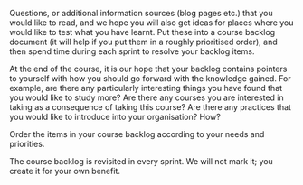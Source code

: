 Questions, or additional information sources (blog pages etc.) that you would like to read, and we hope you will also get ideas for places where you would like to test what you have learnt. Put these into a course backlog document (it will help if you put them in a roughly prioritised order), and then spend time during each sprint to resolve your backlog items.

At the end of the course, it is our hope that your backlog contains pointers to yourself with how you should go forward with the knowledge gained. For example, are there any particularly interesting things you have found that you would like to study more? Are there any courses you are interested in taking as a consequence of taking this course? Are there any practices that you would like to introduce into your organisation? How?

Order the items in your course backlog according to your needs and priorities.

The course backlog is revisited in every sprint. We will not mark it; you create it for your own benefit.
